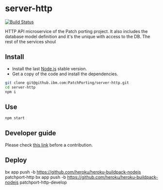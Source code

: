# server-http

[![Build Status](https://travis.ibm.com/PatchPorting/server-http.svg?token=GMH4xFrA9iezVJKqw2zH&branch=master)](https://travis.ibm.com/PatchPorting/server-http)

HTTP API microservice of the Patch porting project. It also includes the database model definition and it's the unique with access to the DB. The rest of the services shoul

## Install

- Install the last [Node.js](https://nodejs.org/download) stable version.
- Get a copy of the code and install the dependencies.

```sh
git clone git@github.ibm.com:PatchPorting/server-http.git
cd server-http
npm i
```

## Use

```sh
npm start
```

## Developer guide

Please check [this link](https://github.com/IBMResearch/backend-development-guide) before a contribution.

## Deploy

bx app push -b https://github.com/heroku/heroku-buildpack-nodejs patchport-http
bx app push -b https://github.com/heroku/heroku-buildpack-nodejs patchport-http-develop
